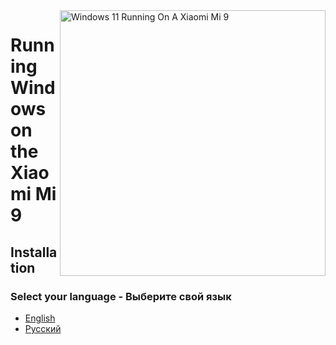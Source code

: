 <img align="right" src="https://raw.githubusercontent.com/woacepheus/Port-Windows-11-Xiaomi-Mi-9/main/cepheus.png" width="425" alt="Windows 11 Running On A Xiaomi Mi 9">

# Running Windows on the Xiaomi Mi 9

## Installation

### Select your language - Выберите свой язык

- [English](English/1-partition-en.md)
- [Русский](Russian/partition-ru.md)
